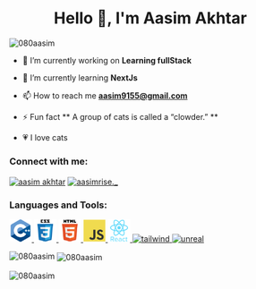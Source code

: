 <h1 align="center">Hello 👋, I'm Aasim Akhtar</h1>
<p align="left"> <img src="https://komarev.com/ghpvc/?username=080aasim&label=Profile%20views&color=0e75b6&style=flat" alt="080aasim" /> </p>

- 🔭 I’m currently working on **Learning fullStack**

- 🌱 I’m currently learning **NextJs**

- 📫 How to reach me **aasim9155@gmail.com**

- ⚡ Fun fact ** A group of cats is called a “clowder.” **

-  💗 I love cats 

<h3 align="left">Connect with me:</h3>
<p align="left">
<a href="https://linkedin.com/in/aasim akhtar" target="blank"><img align="center" src="https://raw.githubusercontent.com/rahuldkjain/github-profile-readme-generator/master/src/images/icons/Social/linked-in-alt.svg" alt="aasim akhtar" height="30" width="40" /></a>
<a href="https://instagram.com/aasimrise._" target="blank"><img align="center" src="https://raw.githubusercontent.com/rahuldkjain/github-profile-readme-generator/master/src/images/icons/Social/instagram.svg" alt="aasimrise._" height="30" width="40" /></a>
</p>

<h3 align="left">Languages and Tools:</h3>
<p align="left">  <a href="https://www.w3schools.com/cpp/" target="_blank" rel="noreferrer"> <img src="https://raw.githubusercontent.com/devicons/devicon/master/icons/cplusplus/cplusplus-original.svg" alt="cplusplus" width="40" height="40"/> </a> <a href="https://www.w3schools.com/css/" target="_blank" rel="noreferrer"> <img src="https://raw.githubusercontent.com/devicons/devicon/master/icons/css3/css3-original-wordmark.svg" alt="css3" width="40" height="40"/> </a>  <a href="https://www.w3.org/html/" target="_blank" rel="noreferrer"> <img src="https://raw.githubusercontent.com/devicons/devicon/master/icons/html5/html5-original-wordmark.svg" alt="html5" width="40" height="40"/> </a> <a href="https://developer.mozilla.org/en-US/docs/Web/JavaScript" target="_blank" rel="noreferrer"> <img src="https://raw.githubusercontent.com/devicons/devicon/master/icons/javascript/javascript-original.svg" alt="javascript" width="40" height="40"/> </a>  <a href="https://reactjs.org/" target="_blank" rel="noreferrer"> <img src="https://raw.githubusercontent.com/devicons/devicon/master/icons/react/react-original-wordmark.svg" alt="react" width="40" height="40"/> </a> <a href="https://tailwindcss.com/" target="_blank" rel="noreferrer"> <img src="https://www.vectorlogo.zone/logos/tailwindcss/tailwindcss-icon.svg" alt="tailwind" width="40" height="40"/> </a> <a href="https://unrealengine.com/" target="_blank" rel="noreferrer"> <img src="https://raw.githubusercontent.com/kenangundogan/fontisto/036b7eca71aab1bef8e6a0518f7329f13ed62f6b/icons/svg/brand/unreal-engine.svg" alt="unreal" width="40" height="40"/> </a> </p>

<p><img align="left" src="https://github-readme-stats.vercel.app/api/top-langs?username=080aasim&show_icons=true&locale=en&layout=compact" alt="080aasim" /></p>

<p>&nbsp;<img align="center" src="https://github-readme-stats.vercel.app/api?username=080aasim&show_icons=true&locale=en" alt="080aasim" /></p>

<p><img align="center" src="https://github-readme-streak-stats.herokuapp.com/?user=080aasim&" alt="080aasim" /></p>

